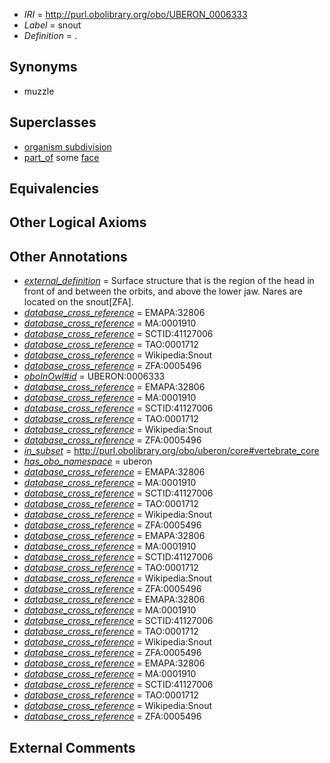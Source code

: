  * *IRI* = http://purl.obolibrary.org/obo/UBERON_0006333
 * *Label* = snout
 * *Definition* = .

## Synonyms

 * muzzle

## Superclasses

 * [organism subdivision](../../UBERON/75/UBERON_0000475.md)
 * [part_of](../../BFO/50/BFO_0000050.md) some [face](../../UBERON/56/UBERON_0001456.md)

## Equivalencies


## Other Logical Axioms


## Other Annotations

 * *[external_definition](../../UBPROP/01/UBPROP_0000001.md)* = Surface structure that is the region of the head in front of and between the orbits, and above the lower jaw. Nares are located on the snout[ZFA].
 * *[database_cross_reference](../../ef/oboInOwl#hasDbXref.md)* = EMAPA:32806
 * *[database_cross_reference](../../ef/oboInOwl#hasDbXref.md)* = MA:0001910
 * *[database_cross_reference](../../ef/oboInOwl#hasDbXref.md)* = SCTID:41127006
 * *[database_cross_reference](../../ef/oboInOwl#hasDbXref.md)* = TAO:0001712
 * *[database_cross_reference](../../ef/oboInOwl#hasDbXref.md)* = Wikipedia:Snout
 * *[database_cross_reference](../../ef/oboInOwl#hasDbXref.md)* = ZFA:0005496
 * *[oboInOwl#id](../../id/oboInOwl#id.md)* = UBERON:0006333
 * *[database_cross_reference](../../ef/oboInOwl#hasDbXref.md)* = EMAPA:32806
 * *[database_cross_reference](../../ef/oboInOwl#hasDbXref.md)* = MA:0001910
 * *[database_cross_reference](../../ef/oboInOwl#hasDbXref.md)* = SCTID:41127006
 * *[database_cross_reference](../../ef/oboInOwl#hasDbXref.md)* = TAO:0001712
 * *[database_cross_reference](../../ef/oboInOwl#hasDbXref.md)* = Wikipedia:Snout
 * *[database_cross_reference](../../ef/oboInOwl#hasDbXref.md)* = ZFA:0005496
 * *[in_subset](../../et/oboInOwl#inSubset.md)* = http://purl.obolibrary.org/obo/uberon/core#vertebrate_core
 * *[has_obo_namespace](../../ce/oboInOwl#hasOBONamespace.md)* = uberon
 * *[database_cross_reference](../../ef/oboInOwl#hasDbXref.md)* = EMAPA:32806
 * *[database_cross_reference](../../ef/oboInOwl#hasDbXref.md)* = MA:0001910
 * *[database_cross_reference](../../ef/oboInOwl#hasDbXref.md)* = SCTID:41127006
 * *[database_cross_reference](../../ef/oboInOwl#hasDbXref.md)* = TAO:0001712
 * *[database_cross_reference](../../ef/oboInOwl#hasDbXref.md)* = Wikipedia:Snout
 * *[database_cross_reference](../../ef/oboInOwl#hasDbXref.md)* = ZFA:0005496
 * *[database_cross_reference](../../ef/oboInOwl#hasDbXref.md)* = EMAPA:32806
 * *[database_cross_reference](../../ef/oboInOwl#hasDbXref.md)* = MA:0001910
 * *[database_cross_reference](../../ef/oboInOwl#hasDbXref.md)* = SCTID:41127006
 * *[database_cross_reference](../../ef/oboInOwl#hasDbXref.md)* = TAO:0001712
 * *[database_cross_reference](../../ef/oboInOwl#hasDbXref.md)* = Wikipedia:Snout
 * *[database_cross_reference](../../ef/oboInOwl#hasDbXref.md)* = ZFA:0005496
 * *[database_cross_reference](../../ef/oboInOwl#hasDbXref.md)* = EMAPA:32806
 * *[database_cross_reference](../../ef/oboInOwl#hasDbXref.md)* = MA:0001910
 * *[database_cross_reference](../../ef/oboInOwl#hasDbXref.md)* = SCTID:41127006
 * *[database_cross_reference](../../ef/oboInOwl#hasDbXref.md)* = TAO:0001712
 * *[database_cross_reference](../../ef/oboInOwl#hasDbXref.md)* = Wikipedia:Snout
 * *[database_cross_reference](../../ef/oboInOwl#hasDbXref.md)* = ZFA:0005496
 * *[database_cross_reference](../../ef/oboInOwl#hasDbXref.md)* = EMAPA:32806
 * *[database_cross_reference](../../ef/oboInOwl#hasDbXref.md)* = MA:0001910
 * *[database_cross_reference](../../ef/oboInOwl#hasDbXref.md)* = SCTID:41127006
 * *[database_cross_reference](../../ef/oboInOwl#hasDbXref.md)* = TAO:0001712
 * *[database_cross_reference](../../ef/oboInOwl#hasDbXref.md)* = Wikipedia:Snout
 * *[database_cross_reference](../../ef/oboInOwl#hasDbXref.md)* = ZFA:0005496

## External Comments

